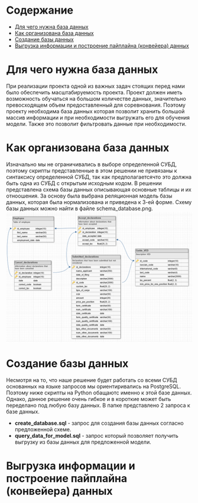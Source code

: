 # Содержание

- [Для чего нужна база данных](#task1)
- [Как организована база данных](#task2)
- [Создание базы данных](#task3)
- [Выгрузка информации и построение пайплайна (конвейера) данных](#task4)

# Для чего нужна база данных <a class="anchor" id="task1"></a>
При реализации проекта одной из важных задач стоящих перед нами было обеспечить масштабируемость проекта. Проект должен иметь возможность обучаться на большом количестве данных, значительно превосходящем объем предоставленный для соревнования. Поэтому проекту необходима база данных которая позволит хранить большой массив информации и при необходимости выгружать его для обучения модели. Также это позволит фильтровать данные при необходимости.

# Как организована база данных <a class="anchor" id="task2"></a>
Изначально мы не ограничивались в выборе определенной СУБД, поэтому скрипты представленные в этом решении не привязаны к синтаксису определенной СУБД, так как предполагаетсячто это должна быть одна из СУБД с открытым исходным кодом. 
В решении представлена схема базы данных описывающая основные таблицы  и их отноошения. За основу была выбрана реляционная модель базы данных, которая была нормализована и приведена к 3-ей форме. Схему базы данных можно найти в файле schema_database.png.
![schema_database](schema_database.png 'Схема базы данных')

# Создание базы данных <a class="anchor" id="task3"></a>
Несмотря на то, что наше решение будет работать со всеми СУБД основанных на языке запросов мы ориентиривались на PostgreSQL. Поэтому ниже скрипты на Python обащаютс именно к этой базе данных. Однако, данное решение очень гибкое и в короткие может быть переделано под любую базу данных. В папке представлено 2 запроса к базе данных.
- **create_database.sql** - запрос для создания базы данных согласно предложенной схеме.
- **query_data_for_model.sql** - запрос который позволяет получить выгрузку из базы данных для предложенной модели.

# Выгрузка информации и построение пайплайна (конвейера) данных <a class="anchor" id="task4"></a>



